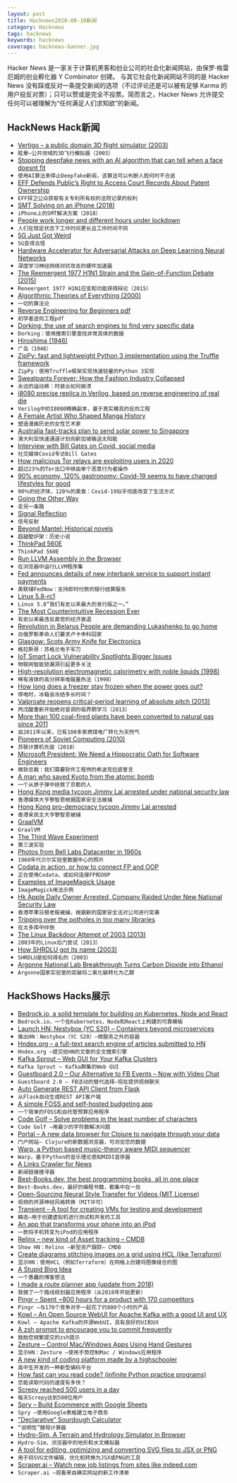 ```yaml
---
layout: post
title: Hacknews2020-08-10新闻
category: Hacknews
tags: hacknews
keywords: hacknews
coverage: hacknews-banner.jpg
---
```


Hacker News 是一家关于计算机黑客和创业公司的社会化新闻网站，由保罗·格雷厄姆的创业孵化器 Y Combinator 创建。
与其它社会化新闻网站不同的是 Hacker News 没有踩或反对一条提交新闻的选项（不过评论还是可以被有足够 Karma 的用户投反对票）；只可以赞或是完全不投票。简而言之，Hacker News 允许提交任何可以被理解为“任何满足人们求知欲”的新闻。

## HackNews Hack新闻


- [Vertigo – a public domain 3D flight simulator (2003)](http://stjerneskud.info/vertigo/)
- `眩晕–公共领域的3D飞行模拟器（2003）`
- [Stopping deepfake news with an AI algorithm that can tell when a face doesnt fit](https://spie.org/news/stopping-deepfake-news-with-an-ai-algorithm-that-can-tell-when-a-face-doesnt-fit)
- `使用AI算法来停止Deepfake新闻，该算法可以判断人脸何时不合适`
- [EFF Defends Public’s Right to Access Court Records About Patent Ownership](https://www.eff.org/deeplinks/2020/08/victory-eff-defends-publics-right-access-court-records-about-patent-ownership)
- `EFF捍卫公众获取有关专利所有权的法院记录的权利`
- [SMT Solving on an iPhone (2018)](https://www.cs.utexas.edu/~bornholt/post/z3-iphone.html)
- `iPhone上的SMT解决方案（2018）`
- [People work longer and different hours under lockdown](https://workplaceinsight.net/people-work-longer-and-different-hours-under-lockdown/)
- `人们在锁定状态下工作时间更长且工作时间不同`
- [5G Just Got Weird](https://spectrum.ieee.org/tech-talk/telecom/standards/5g-release-16)
- `5G变得古怪`
- [Hardware Accelerator for Adversarial Attacks on Deep Learning Neural Networks](https://arxiv.org/abs/2008.01219)
- `深度学习神经网络对抗攻击的硬件加速器`
- [The Reemergent 1977 H1N1 Strain and the Gain-of-Function Debate (2015)](https://mbio.asm.org/content/6/4/e01013-15)
- `Reneergent 1977 H1N1应变和功能获得辩论（2015）`
- [Algorithmic Theories of Everything (2000)](https://arxiv.org/abs/quant-ph/0011122)
- `一切的算法论`
- [Reverse Engineering for Beginners pdf](https://yurichev.org/1564f46f1c207b2dbc84a2bd4a41ed4c/RE4B-EN.pdf)
- `初学者逆向工程pdf`
- [Dorking: the use of search engines to find very specific data](https://www.alec.fyi/dorking-how-to-find-anything-on-the-internet.html)
- `Dorking：使用搜索引擎查找非常具体的数据`
- [Hiroshima (1946)](https://www.newyorker.com/magazine/1946/08/31/hiroshima)
- `广岛（1946）`
- [ZipPy: fast and lightweight Python 3 implementation using the Truffle framework](https://github.com/securesystemslab/zippy)
- `ZipPy：使用Truffle框架实现快速轻量的Python 3实现`
- [Sweatpants Forever: How the Fashion Industry Collapsed](https://www.nytimes.com/interactive/2020/08/06/magazine/fashion-sweatpants.html)
- `永远的运动裤：时装业如何崩溃`
- [i8080 precise replica in Verilog, based on reverse engineering of real die](https://github.com/1801BM1/vm80a)
- `Verilog中的I8080精确副本，基于真实模具的反向工程`
- [A Female Artist Who Shaped Manga History](https://www.theatlantic.com/culture/archive/2020/08/kuniko-tsurita-literary-manga-history-gender/614971/)
- `塑造漫画历史的女性艺术家`
- [Australia fast-tracks plan to send solar power to Singapore](https://www.bloomberg.com/news/articles/2020-07-29/australia-fast-tracks-plan-to-send-solar-power-to-singapore)
- `澳大利亚快速通道计划向新加坡输送太阳能`
- [Interview with Bill Gates on Covid, social media](https://www.wired.com/story/bill-gates-on-covid-most-us-tests-are-completely-garbage/#intcid=recommendations_wired-right-rail_dba541f5-54c4-45bf-b217-cbdce1ef7e25_popular4-1)
- `社交媒体Covid专访Bill Gates`
- [How malicious Tor relays are exploiting users in 2020](https://medium.com/@nusenu/how-malicious-tor-relays-are-exploiting-users-in-2020-part-i-1097575c0cac)
- `超过23％的Tor出口中继由单个恶意行为者操作`
- [90% economy, 120% gastronomy: Covid-19 seems to have changed lifestyles for good](https://www.economist.com/graphic-detail/2020/08/08/covid-19-seems-to-have-changed-lifestyles-for-good)
- `90％的经济体，120％的美食：Covid-19似乎彻底改变了生活方式`
- [Going the Other Way](https://tryjobalerts.com/blog/2020-08-05-going-the-other-way/)
- `走另一条路`
- [Signal Reflection](https://www.solipsys.co.uk/new/SignalReflection.html?th08hn)
- `信号反射`
- [Beyond Mantel: Historical novels](https://www.theguardian.com/books/2020/feb/29/an-escape-wonderful-historical-fiction)
- `超越壁炉架：历史小说`
- [ThinkPad 560E](https://pappp.net/?p=26440)
- `ThinkPad 560E`
- [Run LLVM Assembly in the Browser](http://kripken.github.io/llvm.js/demo.html)
- `在浏览器中运行LLVM程序集`
- [Fed announces details of new interbank service to support instant payments](https://www.federalreserve.gov/newsevents/pressreleases/other20200806a.htm)
- `美联储FedNow：支持即时付款的银行结算服务`
- [Linux 5.8-rc1](https://lore.kernel.org/lkml/CAHk-=whfuea587g8rh2DeLFFGYxiVuh-bzq22osJwz3q4SOfmA@mail.gmail.com/)
- `Linux 5.8“我们有史以来最大的发行版之一。”`
- [The Most Counterintuitive Recession Ever](https://awealthofcommonsense.com/2020/08/the-most-counterintuitive-recession-ever/)
- `有史以来最违反直觉的经济衰退`
- [Revolution in Belarus People are demanding Lukashenko to go home](https://dailytrust.info/revolution-in-belarus/)
- `白俄罗斯革命人们要求卢卡申科回家`
- [Glasgow: Scots Army Knife for Electronics](https://github.com/GlasgowEmbedded/glasgow#what-is-glasgow)
- `格拉斯哥：苏格兰电子军刀`
- [IoT Smart Lock Vulnerability Spotlights Bigger Issues](https://www.tripwire.com/state-of-security/featured/tripwire-research-iot-smart-lock-vulnerability/)
- `物联网智能锁漏洞引起更多关注`
- [High-resolution electromagnetic calorimetry with noble liquids (1998)](http://citeseerx.ist.psu.edu/viewdoc/download?doi=10.1.1.29.662&rep=rep1&type=pdf)
- `稀有液体的高分辨率电磁量热法（1998）`
- [How long does a freezer stay frozen when the power goes out?](https://woodgears.ca/heating/freezer.html)
- `停电时，冰箱会冻结多长时间？`
- [Valproate reopens critical-period learning of absolute pitch (2013)](https://www.ncbi.nlm.nih.gov/pmc/articles/PMC3848041/)
- `丙戊酸重新开始绝对音调的临界期学习（2013）`
- [More than 100 coal-fired plants have been converted to natural gas since 2011](https://www.eia.gov/todayinenergy/detail.php?id=44636)
- `自2011年以来，已有100多家燃煤电厂转化为天然气`
- [Pioneers of Soviet Computing (2010)](https://archive.org/details/PioneersOfSovietComputing)
- `苏联计算机先驱（2010）`
- [Microsoft President: We Need a Hippocratic Oath for Software Engineers](https://capitalandgrowth.org/answers/Article/3323627/Microsoft-President-Brad-Smith-Why-We-Urgently-Need-a-Hippocratic-Oath-for-Software-Engineers?src=hn)
- `微软总裁：我们需要软件工程师的希波克拉底誓言`
- [A man who saved Kyoto from the atomic bomb](https://www.bbc.com/news/world-asia-33755182)
- `一个从原子弹中拯救了京都的人`
- [Hong Kong media tycoon Jimmy Lai arrested under national security law](https://www.reuters.com/article/us-hongkong-security/hk-media-tycoon-jimmy-lai-arrested-under-national-security-law-top-aide-idUSKCN25600L)
- `香港媒体大亨黎智恩根据国家安全法被捕`
- [Hong Kong pro-democracy tycoon Jimmy Lai arrested](https://www.bbc.com/news/world-asia-china-53717843)
- `香港亲民主大亨黎智恩被捕`
- [GraalVM](https://www.graalvm.org/)
- `GraalVM`
- [The Third Wave Experiment](https://en.wikipedia.org/wiki/The_Third_Wave_(experiment))
- `第三波实验`
- [Photos from Bell Labs Datacenter in 1960s](https://rarehistoricalphotos.com/inside-bell-labs-datacenter-1960s/)
- `1960年代贝尔实验室数据中心的照片`
- [Codata in action, or how to connect FP and OOP](https://www.javiercasas.com/articles/codata-in-action/)
- `正在使用Codata，或如何连接FP和OOP`
- [Examples of ImageMagick Usage](http://www.imagemagick.org/Usage/)
- `ImageMagick用法示例`
- [Hk Apple Daily Owner Arrested, Company Raided Under New National Security Law](https://www.scmp.com/news/hong-kong/law-and-crime/article/3096679/hong-kong-national-security-law-media-mogul-jimmy-lai)
- `香港苹果日报老板被捕，根据新的国家安全法对公司进行突袭`
- [Tripping over the potholes in too many libraries](http://rachelbythebay.com/w/2020/08/09/lib/)
- `在太多库中绊倒`
- [The Linux Backdoor Attempt of 2003 (2013)](https://freedom-to-tinker.com/2013/10/09/the-linux-backdoor-attempt-of-2003/)
- `2003年的Linux后门尝试（2013）`
- [How SHRDLU got its name (2003)](http://hci.stanford.edu/winograd/shrdlu/name.html)
- `SHRDLU是如何得名的（2003）`
- [Argonne National Lab Breakthrough Turns Carbon Dioxide into Ethanol](https://cleantechnica.com/2020/08/08/argonne-national-lab-breakthrough-turns-carbon-dioxide-into-ethanol/)
- `Argonne国家实验室的突破将二氧化碳转化为乙醇`


## HackShows Hacks展示

- [ Bedrock.io, a solid template for building on Kubernetes, Node and React](https://bedrock.io/)
- `Bedrock.io，一个在Kubernetes，Node和React上构建的可靠模板`
- [Launch HN: Nestybox (YC S20) – Containers beyond microservices](item?id=24084758)
- `推出HN：Nestybox（YC S20）–微服务之外的容器`
- [ Hndex.org – a full-text search engine of articles submitted to HN](https://hndex.org/)
- `Hndex.org –提交给HN的文章的全文搜索引擎`
- [ Kafka Sprout – Web GUI for Your Kafka Clusters](https://github.com/oslabs-beta/Kafka-Sprout)
- `Kafka Sprout – Kafka群集的Web GUI`
- [ Guestboard 2.0 – Our Alternative to FB Events – Now with Video Chat](https://guestboard.co)
- `Guestboard 2.0 – FB活动的替代选择–现在提供视频聊天`
- [ Auto Generate REST API Client from Flask](https://github.com/revalo/sharp)
- `从Flask自动生成REST API客户端`
- [ A simple FOSS and self-hosted budgeting app](https://github.com/inoda/ontrack)
- `一个简单的FOSS和自托管预算应用程序`
- [ Code Golf – Solve problems in the least number of characters](https://code.golf)
- `Code Golf –用最少的字符数解决问题`
- [ Portal – A new data browser for Clojure to navigate through your data](https://djblue.github.io/portal/)
- `门户网站– Clojure的新数据浏览器，可浏览您的数据`
- [ Warp, a Python based music-theory aware MIDI sequencer](http://warpseq.com)
- `Warp，基于Python的音乐理论感知MIDI音序器`
- [ A Links Crawler for News](https://github.com/egcodes/aristotle)
- `新闻链接搜寻器`
- [ Best-Books.dev, the best programming books, all in one place](https://www.best-books.dev)
- `Best-Books.dev，最好的编程书籍，都集中在一处`
- [ Open-Sourcing Neural Style Transfer for Videos (MIT License)](https://github.com/gordicaleksa/pytorch-naive-video-nst)
- `视频的开源神经风格转换（MIT许可）`
- [ Transient – A tool for creating VMs for testing and development](https://github.com/alschwalm/transient)
- `瞬态–用于创建虚拟机进行测试和开发的工具`
- [ An app that transforms your phone into an iPod](https://testflight.apple.com/join/1BHkrtFP)
- `一款将手机转变为iPod的应用程序`
- [ Relinx – new kind of Asset tracking – CMDB](https://relinx.io?ref=HN)
- `Show HN：Relinx –新型资产跟踪– CMDB`
- [ Create diagrams stitching images on a grid using HCL (like Terraform)](https://github.com/lucasepe/jumble/)
- `显示HN：使用HCL（例如Terraform）在网格上创建将图像缝合的图`
- [ A Stupid Blog Idea](https://jtbiggle.net/)
- `一个愚蠢的博客想法`
- [ I made a route planner app (update from 2018)](item?id=24097964)
- `我做了一个路线规划器应用程序（从2018年开始更新）`
- [ Pingr – Spent ~800 hours for a product with 170 competitors](https://pingr.io)
- `Pingr –与170个竞争对手一起花了约800个小时的产品`
- [ Kowl – An Open Source WebUI for Apache Kafka with a good UI and UX](https://github.com/cloudhut/kowl)
- `Kowl – Apache Kafka的开源WebUI，具有良好的UI和UX`
- [ A zsh prompt to encourage you to commit frequently](https://github.com/devenbhooshan/zsh-git-best-practises)
- `鼓励您频繁提交的zsh提示`
- [ Zesture – Control Mac/Windows Apps Using Hand Gestures](https://zesture.app/)
- `显示HN：Zesture –使用手势控制Mac / Windows应用程序`
- [ A new kind of coding platform made by a highschooler](https://domecode.com)
- `高中生开发的一种新型编码平台`
- [ How fast can you read code? (infinite Python practice programs)](https://trprt.io/python-practice-problems-ifs-loops-control-flow)
- `您能读取代码的速度有多快？ `
- [ Screpy reached 500 users in a day](https://screpy.com)
- `每天Screpy达到500位用户`
- [ Spry – Build Ecommerce with Google Sheets](item?id=24102564)
- `Spry –使用Google表格建立电子商务`
- [ "Declarative” Sourdough Calculator](https://www.breadfriend.com/)
- `“说明性”酵母计算器`
- [ Hydro-Sim, A Terrain and Hydrology Simulator in Browser](http://aperocky.com/hydrosim/)
- `Hydro-Sim，浏览器中的地形和水文模拟器`
- [ A tool for editing, optimizing and converting SVG files to JSX or PNG](http://www.svgviewer.dev)
- `用于将SVG文件编辑，优化和转换为JSX或PNG的工具`
- [ Scraper.ai – Watch new job listings from sites like indeed.com](https://medium.com/@scraperai/how-to-watch-job-listings-from-indeed-com-using-scraper-ai-fa7399e80a00)
- `Scraper.ai –观看来自确实网站的新工作清单`

